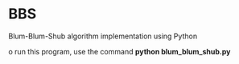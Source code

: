 # BBS
Blum-Blum-Shub algorithm implementation using Python

o run this program, use the command **python blum_blum_shub.py**
